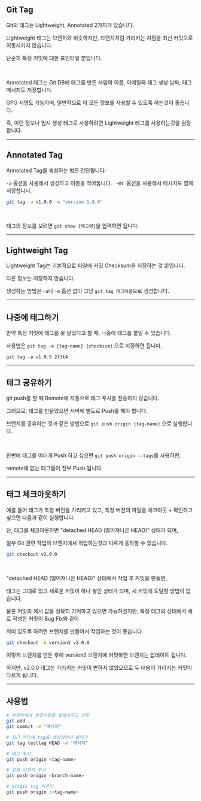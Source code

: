 ## Git Tag

Git의 태그는 Lightweight, Annotated 2가지가 있습니다.

Lightweight 태그는 브랜치와 비슷하지만, 브랜치처럼 가리키는 지점을 최신 커밋으로 이동시키지 않습니다.

단순히 특정 커밋에 대한 포인터일 뿐입니다.

<br>

Annotated 태그는 Git DB에 태그를 만든 사람의 이름, 이메일와 태그 생성 날짜, 태그 메시지도 저장합니다.

GPG 서명도 가능하며, 일반적으로 이 모든 정보를 사용할 수 있도록 하는것이 좋습니다.

즉, 이런 정보나 임시 생성 태그로 사용하려면 Lightweight 태그를 사용하는것을 권장합니다.

---
## Annotated Tag

Annotated Tag를 생성하는 법은 간단합니다.

`-a` 옵션을 사용해서 생성하고 이름을 적어둡니다.
`
`-m` 옵션을 사용해서 메시지도 함께 저장합니다.

```bash
git tag -a v1.0.0 -m "version 1.0.0"
```

<br>

태그의 정보를 보려면 `git show {태그명}`을 입력하면 됩니다.

---
## Lightweight Tag

Lightweight Tag는 기본적으로 파일에 커밋 Checksum을 저장하는 것 뿐입니다.

다른 정보는 저장하지 않습니다.

생성하는 방법은 `-a`나 `-m`  옵션 없이 그냥 `git tag 태그이름`으로 생성합니다.

---
## 나중에 태그하기

만약 특정 커밋에 태그를 못 달았다고 할 때, 나중에 태그를 붙일 수 있습니다.

사용법은 `git tag -a {tag-name} {checksum}` 으로 지정하면 됩니다.

`git tag -a v1.0.5 2f3t4`

---
## 태그 공유하기

git push를 할 때 Remote에 자동으로 태그 푸시를 전송하지 않습니다.

그러므로, 태그를 만들었으면 서버에 별도로 Push를 해야 합니다.

브랜치를 공유하는 것과 같은 방법으로 `git push origin {tag-name}` 으로 실행합니다.

<br>

한번에 태그를 여러개 Push 하고 싶으면 `git push origin --tags`를 사용하면,

remote에 없는 태그들이 전부 Push 됩니다.

---
## 태그 체크아웃하기

예를 들어 태그가 특정 버전을 가리키고 있고, 특정 버전의 파일을 체크아웃 + 확인하고 싶으면 다음과 같이 실행합니다.

단, 태그를 체크아웃하면 "detached HEAD (떨어져나온 HEAD)" 상태가 되며,

일부 Git 관련 작업이 브랜치에서 작업하는것과 다르게 동작할 수 있습니다.

```bash
git checkout v2.0.0
```

<br>

"detached HEAD (떨어져나온 HEAD)" 상태에서 작업 후 커밋을 만들면,

태그는 그대로 있고 새로운 커밋이 하나 쌓인 상태가 되며, 새 커밋에 도달할 방법이 없습니다.

물론 커밋의 해시 값을 정확히 기억하고 있으면 가능하겠지만, 특정 태그의 상태에서 새로 작성한 커밋이 Bug FIx와 같이

의미 있도록 하려면 브랜치를 만들어서 작업하는 것이 좋습니다.

```bash
git checkout -b version2 v2.0.0
```

이렇게 브랜치를 만든 후에 version2 브랜치에 커밋하면 브랜치는 업데이트 됩니다.

하지만, v2.0.0 태그는 가리키는 커밋이 변하지 않았으므로 두 내용이 가리키는 커밋이 다르게 됩니다.

---
## 사용법

```bash
# 브랜치에셔 변경사항을 발생시키고 커밋
git add .
git commit -m "메시지"

# 최근 커밋에 tag를 생성하면서 붙이기
git tag testtag HEAD -m "메시지"

# 태그 푸시
git push origin <tag-name>

# 로컬 브랜치 푸시
git push origin <branch-name>

# origin tag 지우기
git push origin :<tag-name>
```